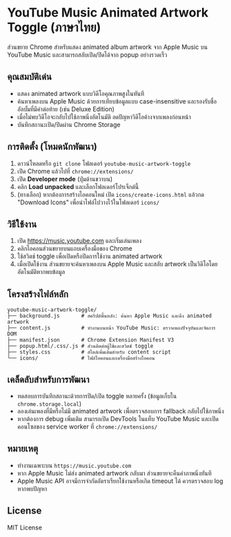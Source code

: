 # YouTube Music Animated Artwork Toggle (ภาษาไทย)

ส่วนขยาย Chrome สำหรับแสดง animated album artwork จาก Apple Music บน YouTube Music และสามารถสลับเปิด/ปิดได้จาก popup อย่างรวดเร็ว

## คุณสมบัติเด่น

- แสดง animated artwork แบบวิดีโอคุณภาพสูงในทันที
- ค้นหาเพลงบน Apple Music ด้วยการเทียบข้อมูลแบบ case-insensitive และรองรับชื่ออัลบั้มที่มีคำต่อท้าย (เช่น Deluxe Edition)
- เมื่อไม่พบวิดีโอจะกลับไปใช้ภาพนิ่งอัตโนมัติ ลดปัญหาวิดีโอค้างจากเพลงก่อนหน้า
- บันทึกสถานะเปิด/ปิดผ่าน Chrome Storage

## การติดตั้ง (โหมดนักพัฒนา)

1. ดาวน์โหลดหรือ `git clone` โฟลเดอร์ `youtube-music-artwork-toggle`
2. เปิด Chrome แล้วไปที่ `chrome://extensions/`
3. เปิด **Developer mode** (ปุ่มด้านขวาบน)
4. คลิก **Load unpacked** และเลือกโฟลเดอร์โปรเจ็กต์นี้
5. (ทางเลือก) หากต้องการสร้างไอคอนใหม่ เปิด `icons/create-icons.html` แล้วกด "Download Icons" เพื่อนำไฟล์ไปวางไว้ในโฟลเดอร์ `icons/`

## วิธีใช้งาน

1. เปิด https://music.youtube.com และเริ่มเล่นเพลง
2. คลิกไอคอนส่วนขยายบนแถบเครื่องมือของ Chrome
3. ใช้สวิตช์ toggle เพื่อเปิดหรือปิดการใช้งาน animated artwork
4. เมื่อเปิดใช้งาน ส่วนขยายจะค้นหาเพลงบน Apple Music และสลับ artwork เป็นวิดีโอโดยอัตโนมัติหากพบข้อมูล

## โครงสร้างไฟล์หลัก

```
youtube-music-artwork-toggle/
├── background.js       # สคริปต์พื้นหลัง: ค้นหา Apple Music และดึง animated artwork
├── content.js          # ทำงานบนหน้า YouTube Music: ตรวจเพลงปัจจุบันและจัดการ DOM
├── manifest.json       # Chrome Extension Manifest V3
├── popup.html/.css/.js # ส่วนติดต่อผู้ใช้และสวิตช์ toggle
├── styles.css          # สไตล์เพิ่มเติมสำหรับ content script
└── icons/              # ไฟล์ไอคอนและเครื่องมือสร้างไอคอน
```

## เคล็ดลับสำหรับการพัฒนา

- ทดสอบการบันทึกสถานะด้วยการปิด/เปิด toggle หลายครั้ง (ข้อมูลเก็บใน `chrome.storage.local`)
- ลองเล่นเพลงที่มีหรือไม่มี animated artwork เพื่อตรวจสอบการ fallback กลับไปใช้ภาพนิ่ง
- หากต้องการ debug เพิ่มเติม สามารถเปิด DevTools ในแท็บ YouTube Music และเปิดคอนโซลของ service worker ที่ `chrome://extensions/`

## หมายเหตุ

- ทำงานเฉพาะบน `https://music.youtube.com`
- หาก Apple Music ไม่ส่ง animated artwork กลับมา ส่วนขยายจะคืนค่าภาพนิ่งทันที
- Apple Music API อาจมีการจำกัดอัตราเรียกใช้งานหรือเกิด timeout ได้ ควรตรวจสอบ log หากพบปัญหา

## License

MIT License
